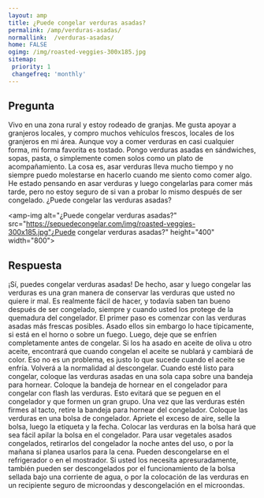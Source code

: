 ```yaml
---
layout: amp
title: ¿Puede congelar verduras asadas?  
permalink: /amp/verduras-asadas/
normallink:  /verduras-asadas/
home: FALSE
ogimg: /img/roasted-veggies-300x185.jpg
sitemap:
 priority: 1
 changefreq: 'monthly'
---
```




## Pregunta

Vivo en una zona rural y estoy rodeado de granjas. Me gusta apoyar a granjeros locales, y compro muchos vehículos frescos, locales de los granjeros en mi área. Aunque voy a comer verduras en casi cualquier forma, mi forma favorita es tostado. Pongo verduras asadas en sándwiches, sopas, pasta, o simplemente comen solos como un plato de acompañamiento. La cosa es, asar verduras lleva mucho tiempo y no siempre puedo molestarse en hacerlo cuando me siento como comer algo. He estado pensando en asar verduras y luego congelarlas para comer más tarde, pero no estoy seguro de si van a probar lo mismo después de ser congelado. ¿Puede congelar las verduras asadas?


<amp-img alt="¿Puede congelar verduras asadas?" src="https://sepuedecongelar.com/img/roasted-veggies-300x185.jpg"¿Puede congelar verduras asadas?" height="400" width="800"></amp-img>


## Respuesta

¡Sí, puedes congelar verduras asadas! De hecho, asar y luego congelar las verduras es una gran manera de conservar las verduras que usted no quiere ir mal. Es realmente fácil de hacer, y todavía saben tan bueno después de ser congelado, siempre y cuando usted los protege de la quemadura del congelador.
El primer paso es comenzar con las verduras asadas más frescas posibles. Asado ellos sin embargo lo hace típicamente, si está en el horno o sobre un fuego. Luego, deje que se enfríen completamente antes de congelar. Si los ha asado en aceite de oliva u otro aceite, encontrará que cuando congelan el aceite se nublará y cambiará de color. Eso no es un problema, es justo lo que sucede cuando el aceite se enfría. Volverá a la normalidad al descongelar.
Cuando esté listo para congelar, coloque las verduras asadas en una sola capa sobre una bandeja para hornear. Coloque la bandeja de hornear en el congelador para congelar con flash las verduras. Esto evitará que se peguen en el congelador y que formen un gran grupo. Una vez que las verduras estén firmes al tacto, retire la bandeja para hornear del congelador. Coloque las verduras en una bolsa de congelador. Apriete el exceso de aire, selle la bolsa, luego la etiqueta y la fecha. Colocar las verduras en la bolsa hará que sea fácil apilar la bolsa en el congelador.
Para usar vegetales asados congelados, retirarlos del congelador la noche antes del uso, o por la mañana si planea usarlos para la cena. Pueden descongelarse en el refrigerador o en el mostrador. Si usted los necesita apresuradamente, también pueden ser descongelados por el funcionamiento de la bolsa sellada bajo una corriente de agua, o por la colocación de las verduras en un recipiente seguro de microondas y descongelación en el microondas.
